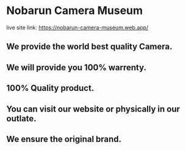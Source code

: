 # Nobarun Camera Museum

live site link: https://nobarun-camera-museum.web.app/

## We provide the world best quality Camera.
## We will provide you 100% warrenty.
## 100% Quality product.
## You can visit our website or physically in our outlate.
## We ensure the original brand.

